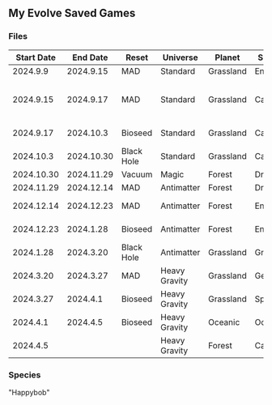 ## My Evolve Saved Games

### Files

| Start Date | End Date   | Reset      | Universe      | Planet    | Species   | Note             |
| ---------- | ---------- | ---------- | ------------- | --------- | --------- | ---------------- |
| 2024.9.9   | 2024.9.15  | MAD        | Standard      | Grassland | Ent       |                  |
| 2024.9.15  | 2024.9.17  | MAD        | Standard      | Grassland | Cacti     | Not the last day |
| 2024.9.17  | 2024.10.3  | Bioseed    | Standard      | Grassland | Cacti     | After reset      |
| 2024.10.3  | 2024.10.30 | Black Hole | Standard      | Grassland | Cacti     |                  |
| 2024.10.30 | 2024.11.29 | Vacuum     | Magic         | Forest    | Dryad     |                  |
| 2024.11.29 | 2024.12.14 | MAD        | Antimatter    | Forest    | Dryad     |                  |
| 2024.12.14 | 2024.12.23 | MAD        | Antimatter    | Forest    | Ent       | Spruce Ent       |
| 2024.12.23 | 2024.1.28  | Bioseed    | Antimatter    | Forest    | Ent       | Spruce Ent       |
| 2024.1.28  | 2024.3.20  | Black Hole | Antimatter    | Grassland | Gnome     |                  |
| 2024.3.20  | 2024.3.27  | MAD        | Heavy Gravity | Grassland | Gecko     |                  |
| 2024.3.27  | 2024.4.1   | Bioseed    | Heavy Gravity | Grassland | Sporgar   |                  |
| 2024.4.1   | 2024.4.5   | Bioseed    | Heavy Gravity | Oceanic   | Octigoran |                  |
| 2024.4.5   |            |            | Heavy Gravity | Forest    | Capybara  |                  |

### Species

"Happybob"

